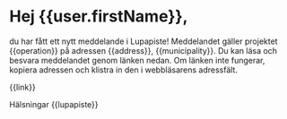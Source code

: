 # Hej {{user.firstName}},

du har f&aring;tt ett nytt meddelande i Lupapiste! Meddelandet g&auml;ller projektet {{operation}} p&aring; adressen {{address}}, {{municipality}}. Du kan l&auml;sa och besvara meddelandet genom l&auml;nken nedan. Om l&auml;nken inte fungerar, kopiera adressen och klistra in den i webbl&auml;sarens adressf&auml;lt.

{{link}}

H&auml;lsningar
{{lupapiste}}